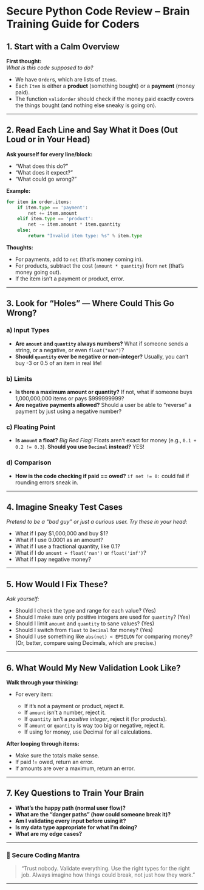 # Secure Python Code Review – Brain Training Guide for Coders

## 1. Start with a Calm Overview

**First thought:**  
*What is this code supposed to do?*

- We have `Order`s, which are lists of `Item`s.
- Each `Item` is either a **product** (something bought) or a **payment** (money paid).
- The function `validorder` should check if the money paid exactly covers the things bought (and nothing else sneaky is going on).

---

## 2. Read Each Line and Say What it Does (Out Loud or in Your Head)

**Ask yourself for every line/block:**

- “What does this do?”
- “What does it expect?”
- “What could go wrong?”

**Example:**

```python
for item in order.items:
    if item.type == 'payment':
        net += item.amount
    elif item.type == 'product':
        net -= item.amount * item.quantity
    else:
        return "Invalid item type: %s" % item.type
````

**Thoughts:**

- For payments, add to `net` (that’s money coming in).
- For products, subtract the cost (`amount * quantity`) from `net` (that’s money going out).
- If the item isn’t a payment or product, error.

---

## 3. Look for “Holes” — Where Could This Go Wrong?

### a) Input Types

- **Are `amount` and `quantity` always numbers?**
  What if someone sends a string, or a negative, or even `float("nan")`?
- **Should `quantity` ever be negative or non-integer?**
  Usually, you can’t buy -3 or 0.5 of an item in real life!

### b) Limits

- **Is there a maximum amount or quantity?**
  If not, what if someone buys 1,000,000,000 items or pays \$999999999?
- **Are negative payments allowed?**
  Should a user be able to “reverse” a payment by just using a negative number?

### c) Floating Point

- **Is `amount` a float?**
  *Big Red Flag!* Floats aren’t exact for money (e.g., `0.1 + 0.2 != 0.3`).
  **Should you use `Decimal` instead?** YES!

### d) Comparison

- **How is the code checking if paid == owed?**
  `if net != 0:` could fail if rounding errors sneak in.

---

## 4. Imagine Sneaky Test Cases

*Pretend to be a “bad guy” or just a curious user. Try these in your head:*

- What if I pay \$1,000,000 and buy \$1?
- What if I use 0.0001 as an amount?
- What if I use a fractional quantity, like 0.1?
- What if I do `amount = float('nan')` or `float('inf')`?
- What if I pay negative money?

---

## 5. How Would I Fix These?

*Ask yourself:*

- Should I check the type and range for each value? (Yes)
- Should I make sure only positive integers are used for `quantity`? (Yes)
- Should I limit `amount` and `quantity` to sane values? (Yes)
- Should I switch from `float` to `Decimal` for money? (Yes)
- Should I use something like `abs(net) < EPSILON` for comparing money? (Or, better, compare using Decimals, which are precise.)

---

## 6. What Would My New Validation Look Like?

**Walk through your thinking:**

- For every item:

  - If it’s not a payment or product, reject it.
  - If `amount` isn’t a number, reject it.
  - If `quantity` isn’t a *positive integer*, reject it (for products).
  - If `amount` or `quantity` is way too big or negative, reject it.
  - If using for money, use Decimal for all calculations.

**After looping through items:**

- Make sure the totals make sense.
- If paid != owed, return an error.
- If amounts are over a maximum, return an error.

---

## 7. Key Questions to Train Your Brain

- **What’s the happy path (normal user flow)?**
- **What are the “danger paths” (how could someone break it)?**
- **Am I validating every input before using it?**
- **Is my data type appropriate for what I’m doing?**
- **What are my edge cases?**

---

### 🧠 Secure Coding Mantra

> “Trust nobody. Validate everything. Use the right types for the right job. Always imagine how things could break, not just how they work.”

---
